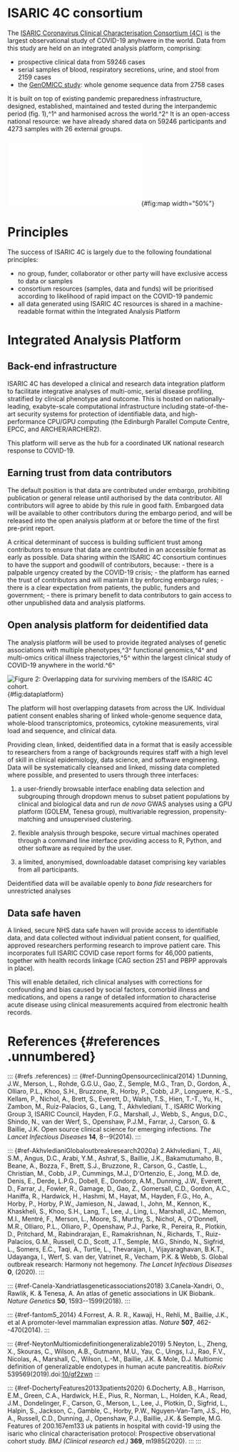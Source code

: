 # ISARIC 4C consortium

The [ISARIC Coronavirus Clinical Characterisation Consortium
(4C)](https://isaric4c.net) is the largest observational study of
COVID-19 anyhwere in the world. Data from this study are held on an
integrated analysis platform, comprising:

-   prospective clinical data from 59246 cases
-   serial samples of blood, respiratory secretions, urine, and stool
    from 2159 cases
-   the [GenOMICC study](https://genomicc.org/uk): whole genome sequence
    data from 2758 cases

It is built on top of existing pandemic preparedness infrastructure,
designed, established, maintained and tested during the interpandemic
period (fig. 1),^1^ and harmonised across the world.^2^ It is an
open-access national resource: we have already shared data on 59246
participants and 4273 samples with 26 external groups.

![Figure 1: ISARIC 4C
study](/Users/jkb/Dropbox/6_websites/baillielab.net/docs/img/isaric4c/ISARIC_UKmap.pdf){#fig:map
width="50%"}

# Principles

The success of ISARIC 4C is largely due to the following foundational
principles:

-   no group, funder, collaborator or other party will have exclusive
    access to data or samples
-   consortium resources (samples, data and funds) will be prioritised
    according to likelihood of rapid impact on the COVID-19 pandemic
-   all data generated using ISARIC 4C resources is shared in a
    machine-readable format within the Integrated Analysis Platform

# Integrated Analysis Platform

## Back-end infrastructure

ISARIC 4C has developed a clinical and research data integration
platform to facilitate integrative analyses of multi-omic, serial
disease profiling, stratified by clinical phenotype and outcome. This is
hosted on nationally-leading, exabyte-scale computational infrastructure
including state-of-the-art security systems for protection of
identifiable data, and high-performance CPU/GPU computing (the Edinburgh
Parallel Compute Centre, EPCC, and ARCHER/ARCHER2).

This platform will serve as the hub for a coordinated UK national
research response to COVID-19.

## Earning trust from data contributors

The default position is that data are contributed under embargo,
prohibiting publication or general release until authorised by the data
contributor. All contributors will agree to abide by this rule in good
faith. Embargoed data will be available to other contributors during the
embargo period, and will be released into the open analysis platform at
or before the time of the first pre-print report.

A critical determinant of success is building sufficient trust among
contributors to ensure that data are contributed in an accessible format
as early as possible. Data sharing within the ISARIC 4C consortium
continues to have the support and goodwill of contributors, because: -
there is a palpable urgency created by the COVID-19 crisis; - the
platform has earned the trust of contributors and will maintain it by
enforcing embargo rules; - there is a clear expectation from patients,
the public, funders and government; - there is primary benefit to data
contributors to gain access to other unpublished data and analysis
platforms.

## Open analysis platform for deidentified data

The analysis platform will be used to provide itegrated analyses of
genetic associations with multiple phenotypes,^3^ functional
genomics,^4^ and multi-omics critical illness trajectories,^5^ within
the largest clinical study of COVID-19 anywhere in the world.^6^

![Figure 2: Overlapping data for surviving members of the ISARIC 4C
cohort.](/Users/jkb/Dropbox/4_projects/isaric4c/images/analysis_platform.png){#fig:dataplatform}

The platform will host overlapping datasets from across the UK.
Individual patient consent enables sharing of linked whole-genome
sequence data, whole-blood transcriptomics, proteomics, cytokine
measurements, viral load and sequence, and clinical data.

Providing clean, linked, deidentified data in a format that is easily
accessible to researchers from a range of backgrounds requires staff
with a high level of skill in clinical epidemiology, data science, and
software engineering. Data will be systematically cleansed and linked,
missing data completed where possible, and presented to users through
three interfaces:

1.  a user-friendly browsable interface enabling data selection and
    subgrouping through dropdown menus to subset patient populations by
    clinical and biological data and run *de novo* GWAS analyses using a
    GPU platform (GOLEM, Tenesa group), multivariable regression,
    propensity-matching and unsupervised clustering.

2.  flexible analysis through bespoke, secure virtual machines operated
    through a command line interface providing access to R, Python, and
    other software as required by the user.

3.  a limited, anonymised, downloadable dataset comprising key variables
    from all participants.

Deidentified data will be available openly to *bona fide* researchers
for unrestricted analyses

## Data safe haven

A linked, secure NHS data safe haven will provide access to identifiable
data, and data collected without individual patient consent, for
qualified, approved researchers performing research to improve patient
care. This incorporates full ISARIC COVID case report forms for 46,000
patients, together with health records linkage (CAG section 251 and PBPP
approvals in place).

This will enable detailed, rich clinical analyses with corrections for
confounding and bias caused by social factors, comorbid illness and
medications, and opens a range of detailed information to characterise
acute disease using clinical measurements acquired from electronic
health records.

# References {#references .unnumbered}

::: {#refs .references}
::: {#ref-DunningOpensourceclinical2014}
1.Dunning, J.W., Merson, L., Rohde, G.G.U., Gao, Z., Semple, M.G., Tran,
D., Gordon, A., Olliaro, P.L., Khoo, S.H., Bruzzone, R., Horby, P.,
Cobb, J.P., Longuere, K.-S., Kellam, P., Nichol, A., Brett, S., Everett,
D., Walsh, T.S., Hien, T.-T., Yu, H., Zambon, M., Ruiz-Palacios, G.,
Lang, T., Akhvlediani, T., ISARIC Working Group 3, ISARIC Council,
Hayden, F.G., Marshall, J., Webb, S., Angus, D.C., Shindo, N., van der
Werf, S., Openshaw, P.J.M., Farrar, J., Carson, G. & Baillie, J.K. Open
source clinical science for emerging infections. *The Lancet Infectious
Diseases* **14**, 8--9(2014).
:::

::: {#ref-AkhvledianiGlobaloutbreakresearch2020a}
2.Akhvlediani, T., Ali, S.M., Angus, D.C., Arabi, Y.M., Ashraf, S.,
Baillie, J.K., Bakamutumaho, B., Beane, A., Bozza, F., Brett, S.J.,
Bruzzone, R., Carson, G., Castle, L., Christian, M., Cobb, J.P.,
Cummings, M.J., D'Ortenzio, E., Jong, M.D. de, Denis, E., Derde, L.P.G.,
Dobell, E., Dondorp, A.M., Dunning, J.W., Everett, D., Farrar, J.,
Fowler, R., Gamage, D., Gao, Z., Gomersall, C.D., Gordon, A.C., Haniffa,
R., Hardwick, H., Hashmi, M., Hayat, M., Hayden, F.G., Ho, A., Horby,
P., Horby, P.W., Jamieson, N., Jawad, I., John, M., Kennon, K.,
Khaskheli, S., Khoo, S.H., Lang, T., Lee, J., Ling, L., Marshall, J.C.,
Memon, M.I., Mentré, F., Merson, L., Moore, S., Murthy, S., Nichol, A.,
O'Donnell, M.R., Olliaro, P.L., Olliaro, P., Openshaw, P.J., Parke, R.,
Pereira, R., Plotkin, D., Pritchard, M., Rabindrarajan, E.,
Ramakrishnan, N., Richards, T., Ruiz-Palacios, G.M., Russell, C.D.,
Scott, J.T., Semple, M.G., Shindo, N., Sigfrid, L., Somers, E.C., Taqi,
A., Turtle, L., Thevarajan, I., Vijayaraghavan, B.K.T., Udayanga, I.,
Werf, S. van der, Vatrinet, R., Vecham, P.K. & Webb, S. Global outbreak
research: Harmony not hegemony. *The Lancet Infectious Diseases* **0**,
(2020).
:::

::: {#ref-Canela-Xandriatlasgeneticassociations2018}
3.Canela-Xandri, O., Rawlik, K. & Tenesa, A. An atlas of genetic
associations in UK Biobank. *Nature Genetics* **50**, 1593--1599(2018).
:::

::: {#ref-fantom5_2014}
4.Forrest, A. R. R., Kawaji, H., Rehli, M., Baillie, J.K., et al A
promoter-level mammalian expression atlas. *Nature* **507**,
462--470(2014).
:::

::: {#ref-NeytonMultiomicdefinitiongeneralizable2019}
5.Neyton, L., Zheng, X., Skouras, C., Wilson, A.B., Gutmann, M.U., Yau,
C., Uings, I.J., Rao, F.V., Nicolas, A., Marshall, C., Wilson, L.-M.,
Baillie, J.K. & Mole, D.J. Multiomic definition of generalizable
endotypes in human acute pancreatitis. *bioRxiv*
539569(2019).doi:[10/gf2zwn](https://doi.org/10/gf2zwn)
:::

::: {#ref-DochertyFeatures20133patients2020}
6.Docherty, A.B., Harrison, E.M., Green, C.A., Hardwick, H.E., Pius, R.,
Norman, L., Holden, K.A., Read, J.M., Dondelinger, F., Carson, G.,
Merson, L., Lee, J., Plotkin, D., Sigfrid, L., Halpin, S., Jackson, C.,
Gamble, C., Horby, P.W., Nguyen-Van-Tam, J.S., Ho, A., Russell, C.D.,
Dunning, J., Openshaw, P.J., Baillie, J.K. & Semple, M.G. Features of
200.167em133 uk patients in hospital with covid-19 using the isaric who
clinical characterisation protocol: Prospective observational cohort
study. *BMJ (Clinical research ed.)* **369**, m1985(2020).
:::
:::
